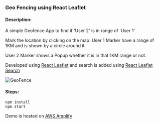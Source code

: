 ### Geo Fencing using React Leaflet

#### Description:

A simple Geofence App to find if 'User 2' is in range of 'User 1'

Mark the location by clicking on the map. User 1 Marker have a range of 1KM and is shown by a circle around it.

User 2 Marker shows a Popup whether it is in that 1KM range or not.

Developed using [React Leaflet](https://react-leaflet.js.org/) and search is added using [React Leaflet Search](https://github.com/tumerorkun/react-leaflet-search)

![GeoFence](https://media.giphy.com/media/IkIpFbU2YrzKArp67J/giphy.gif)

#### Steps:
```
npm install
npm start
```
Demo is hosted on [AWS Amplify](https://master.d8pjybx1mf2s7.amplifyapp.com/)
